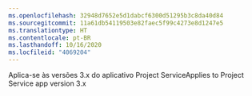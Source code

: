 ```yaml
---
ms.openlocfilehash: 32948d7652e5d1dabcf6300d51295b3c8da40d84
ms.sourcegitcommit: 11a61db54119503e82faec5f99c4273e8d1247e5
ms.translationtype: HT
ms.contentlocale: pt-BR
ms.lasthandoff: 10/16/2020
ms.locfileid: "4069204"
---
```

<span data-ttu-id="6290e-101">Aplica-se às versões 3.x do aplicativo Project Service</span><span class="sxs-lookup"><span data-stu-id="6290e-101">Applies to Project Service app version 3.x</span></span>
